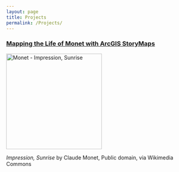 ```yaml
---
layout: page
title: Projects
permalink: /Projects/
---
```


### [Mapping the Life of Monet with ArcGIS StoryMaps](https://storymaps.arcgis.com/stories/9c3667131970423ebbedc86a134475e5)
<a title="Claude Monet
, Public domain, via Wikimedia Commons" href="https://commons.wikimedia.org/wiki/File:Monet_-_Impression,_Sunrise.jpg"><img width="256" alt="Monet - Impression, Sunrise" src="https://upload.wikimedia.org/wikipedia/commons/thumb/5/59/Monet_-_Impression%2C_Sunrise.jpg/512px-Monet_-_Impression%2C_Sunrise.jpg"></a>

*Impression, Sunrise* by Claude Monet, Public domain, via Wikimedia Commons
